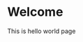 # Welcome

This is hello world page

[OP_RedirectType]:RedirectPermanent
[OP_RedirectURL]: /Target.md
